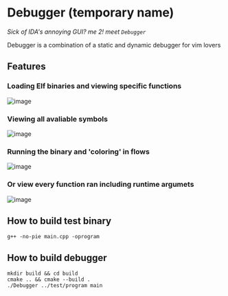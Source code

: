 # Debugger (temporary name)
*Sick of IDA's annoying GUI? me 2! meet `Debugger`*

Debugger is a combination of a static and dynamic debugger for vim lovers
## Features
### Loading Elf binaries and viewing specific functions
![image](https://github.com/user-attachments/assets/8f5969f5-4abb-4977-90f1-53cb2ea7f77f)

### Viewing all avaliable symbols
![image](https://github.com/user-attachments/assets/5e6b6eb5-f232-49cb-a50b-15c401919066)

### Running the binary and 'coloring' in flows
![image](https://github.com/user-attachments/assets/bf36aebd-1057-4cd4-9726-399d8ede6792)

### Or view every function ran including runtime argumets
![image](https://github.com/user-attachments/assets/3ca83d21-9d83-4f3c-8582-fd50ad800019)

## How to build test binary
```console
g++ -no-pie main.cpp -oprogram
```
## How to build debugger
```console
mkdir build && cd build
cmake .. && cmake --build .
./Debugger ../test/program main
```
